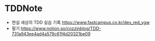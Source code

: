 # TDDNote
- 현실 세상의 TDD 실습 기록 https://www.fastcampus.co.kr/dev_red_ygw
- 필기 https://www.notion.so/cozzinblog/TDD-731a943ee4ad4a579c61f4d20321be09
